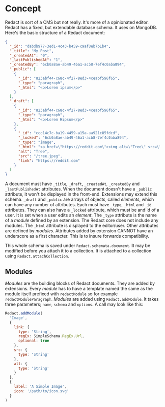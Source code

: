 # Concept
Redact is sort of a CMS but not really. It's more of a opinionated editor. Redact has a fixed, but extendable database schema. It uses on MongoDB. Here's the basic structure of a Redact document:

```JSON
{
  "_id": "dabdb977-3ed1-4c43-b459-c9af0eb7b1b4",
  "_title": "My Post",
  "_createdAt": "0",
  "_lastPublishedAt": "1",
  "_createdBy": "6cb0a8ae-ab49-46a1-acb8-7ef4c0aba894",
  "_public": [
    {
      "_id": "823abf44-c68c-4f27-8ed3-4ceabf596f65",
      "_type": "paragraph",
      "_html": "<p>Lorem ipsum</p>"
    }
  ],
  "_draft": [
    {
      "_id": "823abf44-c68c-4f27-8ed3-4ceabf596f65",
      "_type": "paragraph",
      "_html": "<p>Lorem Hipsum</p>"
    },
    {
      "_id": "ccc14c7c-ba19-4459-a15a-aa921c85fdcd",
      "_locked": "6cb0a8ae-ab49-46a1-acb8-7ef4c0aba894",
      "_type": "image",
      "_html": "<a href=\"https://reddit.com\"><img alt=\"Tree\" src=\"/tree.jpeg\"></a>",
      "alt": "Tree",
      "src": "/tree.jpeg",
      "link": "https://reddit.com"
    }
  ]
}
```

A document must have `_title`, `_draft`, `_createdAt`, `_createdBy` and `_lastPublishedAt` attributes. When the document doesn't have a `_public` attribute, it won't be displayed in the front-end. Extensions may extend this schema. `_draft` and `_public` are arrays of objects, called _elements_, which can have any number of attributes. Each must have `_type`, `_html` and `_id` attributes. They can also have a `_locked` attribute, which must be and id of a user. It is set when a user edits an _element_. The `_type` attribute is the name of a _module_ defined by an extension. The Redact core does not include any modules. The `_html` attribute is displayed to the editor/user. Other attributes are defined by _modules_. Attributes added by extension CANNOT have an underscore as a first character. This is to insure forwards compatibility.

This whole schema is saved under `Redact.schemata.document`. It may be modified before you attach it to a collection. It is attached to a collection using `Redact.attachCollection`.

## Modules
_Modules_ are the building blocks of Redact documents. They are added by extensions. Every _module_ has to have a template named the same as the module itself prefixed with `redactModule` so for example `redactModuleParagraph`. _Modules_ are added using `Redact.addModule`. It takes three parameters; `name`, `schema` and `options`. A call may look like this:

```js
Redact.addModule(
  'Image',
  {
    link: {
      type: 'String',
      regEx: SimpleSchema.RegEx.Url,
      optional: true
    },
    src: {
      type: 'String'
    },
    alt: {
      type: 'String'
    }
  },
  {
    label: 'A Simple Image',
    icon: '/path/to/icon.svg'
  }
)
```
